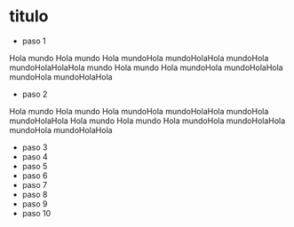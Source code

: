 # titulo

- paso 1

Hola mundo Hola mundo Hola mundoHola mundoHolaHola mundoHola mundoHolaHolaHola 
mundo Hola mundo Hola mundoHola mundoHolaHola mundoHola mundoHolaHola
- paso 2

Hola mundo Hola mundo Hola mundoHola mundoHolaHola mundoHola mundoHolaHola
Hola mundo Hola mundo Hola mundoHola mundoHolaHola mundoHola mundoHolaHola

- paso 3
- paso 4
- paso 5
- paso 6
- paso 7
- paso 8
- paso 9
- paso 10